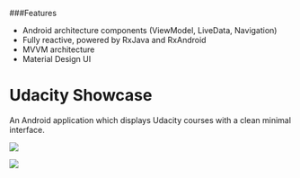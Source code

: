###Features

- Android architecture components (ViewModel, LiveData, Navigation)
- Fully reactive, powered by RxJava and RxAndroid
- MVVM architecture
- Material Design UI

# Udacity Showcase

An Android application which displays Udacity courses with a clean minimal interface.

![](https://cdn.pbrd.co/images/Hs1rIpZ.png)

![](https://cdn.pbrd.co/images/Hs1soyf.png)